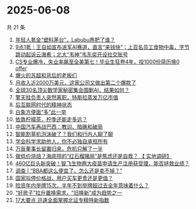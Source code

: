 # 2025-06-08

共 21 条

<!-- BEGIN 36KR -->
<!-- 最后更新时间 2025-06-08 05:22:42 +0800 -->
1. [年轻人氪金“塑料茅台”，Labubu养肥了谁？](https://36kr.com/p/3325169117997575)
1. [9点1氪｜王自如宣布进军AI赛道，直言“来钱快”；上百名员工食物中毒，字节跳动起诉云海肴；北大“韦神”韦东奕开设社交账号](https://36kr.com/p/3325686325733633)
1. [CS专业爆冷，失业率飙至全美第七！毕业生狂卷4年，投1000份简历换0 offer](https://36kr.com/p/3326229213833476)
1. [爆火的苏超和背后的老板们](https://36kr.com/p/3325120328919300)
1. [月收入近2000万美元，这家公司又做出第二个爆款了](https://36kr.com/p/3325079522798083)
1. [全球30名顶尖数学家秘密集会围剿AI，结果如何？](https://36kr.com/p/3326142457113093)
1. [擎天柱负责人突然离职，特斯拉蒸发万亿市值](https://36kr.com/p/3326212051905026)
1. [后互联网时代的精神状态](https://36kr.com/p/3325079848772868)
1. [白象方便面“多”此一举](https://36kr.com/p/3324967283878144)
1. [依靠柠檬茶，柠季还能走多远？](https://36kr.com/p/3325759399601667)
1. [中国汽车再战巴西：教训、暗礁和破局](https://36kr.com/p/3325701286685191)
1. [智能割草机泡沫破了？我们和行内人聊了聊](https://36kr.com/p/3325082596320776)
1. [学会科学求助他人，你不必独自承担所有](https://36kr.com/p/3303883848637190)
1. [万辰董事长留置归来，危机只解了一半](https://36kr.com/p/3325825316070916)
1. [做低价烘焙？海底捞的“红石榴赌局”是焦虑还是自救？ 【 实地调研】](https://36kr.com/p/3325795217663234)
1. [460亿巨头新突破！智飞生物两大疫苗申请生产注册获受理，能否拯救业绩？](https://36kr.com/p/3325868239661573)
1. [调查 | “BBA都这么便宜了，怎么还是卖不掉？”](https://36kr.com/p/3325701316979203)
1. [国家叫停价格战，用户买车更贵还是更值？](https://36kr.com/p/3325722057681417)
1. [险资年内举牌15次，半年不到举牌超过去全年意味着什么？](https://36kr.com/p/3325971781576199)
1. [“好房子”拉升置换需求，“旧换新”成为趋势之一](https://36kr.com/p/3326255538284809)
1. [17大要点   迅速全面掌握北证专精特新指数](https://36kr.com/p/3325960043833608)
<!-- END 36KR -->
